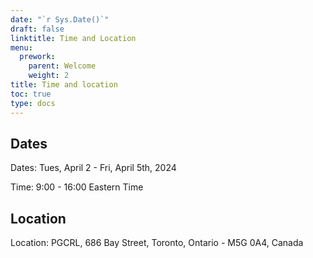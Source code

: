 ```yaml
---
date: "`r Sys.Date()`"
draft: false
linktitle: Time and Location
menu:
  prework:
    parent: Welcome
    weight: 2
title: Time and location
toc: true
type: docs
---
```


## Dates

Dates: Tues, April 2 - Fri, April 5th, 2024

Time: 9:00 - 16:00 Eastern Time

## Location

Location: PGCRL, 686 Bay Street, Toronto, Ontario - M5G 0A4, Canada 


